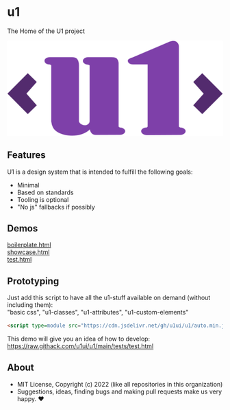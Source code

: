# u1
The Home of the U1 project

<p align="center">
  <img src="./tools/logo/u1.svg">
</p>

## Features

U1 is a design system that is intended to fulfill the following goals:

- Minimal
- Based on standards
- Tooling is optional
- "No js" fallbacks if possibly

## Demos

[boilerplate.html](http://gcdn.li/u1ui/u1@main/tests/boilerplate.html)  
[showcase.html](http://gcdn.li/u1ui/u1@main/tests/showcase.html)  
[test.html](http://gcdn.li/u1ui/u1@main/tests/test.html)  

## Prototyping

Just add this script to have all the u1-stuff available on demand (without including them):  
"basic css", "u1-classes", "u1-attributes", "u1-custom-elements"  
```html
<script type=module src="https://cdn.jsdelivr.net/gh/u1ui/u1/auto.min.js"></script>
```

This demo will give you an idea of how to develop:  
https://raw.githack.com/u1ui/u1/main/tests/test.html

## About

- MIT License, Copyright (c) 2022 <u1> (like all repositories in this organization) <br>
- Suggestions, ideas, finding bugs and making pull requests make us very happy. ♥


